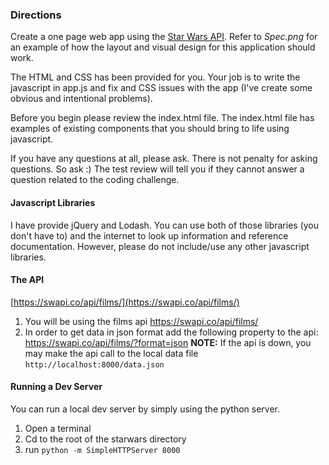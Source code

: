 ### Directions
Create a one page web app using the [Star Wars API](https://swapi.co/api/film).
Refer to  *Spec.png* for an example of how the layout and visual design for this application should work. 

The HTML and CSS has been provided for you. Your job is to write the javascript in app.js and fix and CSS issues with the app (I've create some obvious and intentional problems). 

Before you begin please review the index.html file. The index.html file has examples of existing components that you should bring to life using javascript. 

If you have any questions at all, please ask. There is not penalty for asking questions. So ask :) The test review will tell you if they cannot answer a question related to the coding challenge. 

#### Javascript Libraries
I have provide jQuery and Lodash. You can use both of those libraries (you don't have to) and the internet to look up information and reference documentation. However, please do not include/use any other javascript libraries. 

#### The API
[https://swapi.co/api/films/](https://swapi.co/api/films/)
1. You will be using the films api https://swapi.co/api/films/
2. In order to get data in json format add the following property to the api: https://swapi.co/api/films/?format=json
**NOTE:** If the api is down, you may make the api call to the local data file `http://localhost:8000/data.json`

#### Running a Dev Server
You can run a local dev server by simply using the python server. 
1. Open a terminal
2. Cd to the root of the starwars directory
3. run `python -m SimpleHTTPServer 8000` 